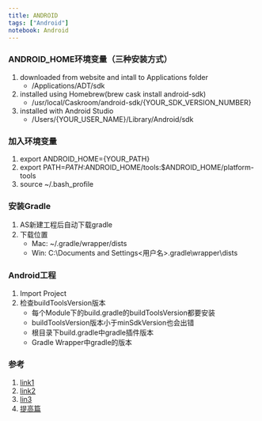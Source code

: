 ```yaml
---
title: ANDROID
tags: ["Android"]
notebook: Android
---
```


### ANDROID_HOME环境变量（三种安装方式）
1. downloaded from website and intall to Applications folder
	* /Applications/ADT/sdk
2. installed using Homebrew(brew cask install android-sdk)
	* /usr/local/Caskroom/android-sdk/{YOUR_SDK_VERSION_NUMBER}
3. installed with Android Studio
	* /Users/{YOUR_USER_NAME}/Library/Android/sdk

### 加入环境变量
1. export ANDROID_HOME={YOUR_PATH}
2. export PATH=$PATH:$ANDROID_HOME/tools:$ANDROID_HOME/platform-tools
3. source ~/.bash_profile

### 安装Gradle
1. AS新建工程后自动下载gradle
2. 下载位置 
	* Mac: ~/.gradle/wrapper/dists
	* Win: C:\Documents and Settings<用户名>.gradle\wrapper\dists

### Android工程
1. Import Project
2. 检查buildToolsVersion版本
	* 每个Module下的build.gradle的buildToolsVersion都要安装
	* buildToolsVersion版本小于minSdkVersion也会出错
	* 根目录下build.gradle中gradle插件版本
	* Gradle Wrapper中gradle的版本

### 参考
1. [link1](https://stackoverflow.com/questions/19986214/setting-android-home-enviromental-variable-on-mac-os-x)
2. [link2](http://stormzhang.com/devtools/2014/12/18/android-studio-tutorial4/)
3. [lin3](http://stormzhang.com/devtools/2015/01/05/android-studio-tutorial5/)
4. [提高篇](http://www.open-open.com/lib/view/open1466732917214.html)
